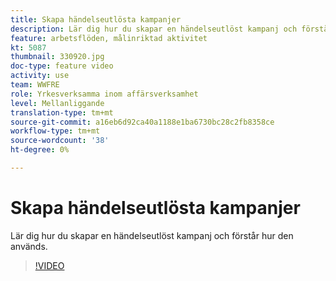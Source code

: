 ```yaml
---
title: Skapa händelseutlösta kampanjer
description: Lär dig hur du skapar en händelseutlöst kampanj och förstår hur den används.
feature: arbetsflöden, målinriktad aktivitet
kt: 5087
thumbnail: 330920.jpg
doc-type: feature video
activity: use
team: WWFRE
role: Yrkesverksamma inom affärsverksamhet
level: Mellanliggande
translation-type: tm+mt
source-git-commit: a16eb6d92ca40a1188e1ba6730bc28c2fb8358ce
workflow-type: tm+mt
source-wordcount: '38'
ht-degree: 0%

---
```



# Skapa händelseutlösta kampanjer

Lär dig hur du skapar en händelseutlöst kampanj och förstår hur den används.

>[!VIDEO](https://video.tv.adobe.com/v/330920?quality=12)
